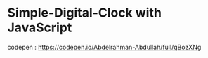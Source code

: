 # Simple-Digital-Clock with JavaScript
codepen : https://codepen.io/Abdelrahman-Abdullah/full/qBozXNg
